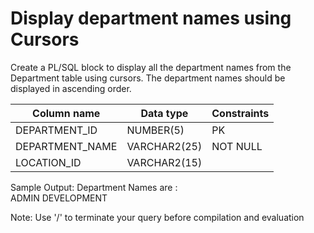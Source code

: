 # Display department names using Cursors


Create a PL/SQL block to display all the department names from the Department table using cursors. The department names should be displayed in ascending order.

|Column name|Data type|Constraints|
|-----------|---------|-----------|
|DEPARTMENT_ID|NUMBER(5)|PK|
|DEPARTMENT_NAME|VARCHAR2(25)|NOT NULL|
|LOCATION_ID|VARCHAR2(15)|   |


Sample Output:
Department Names are :     
ADMIN
DEVELOPMENT

Note: Use '/' to terminate your query before compilation and evaluation
